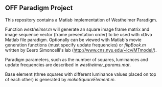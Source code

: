 ## OFF Paradigm Project

This repository contains a Matlab implementation of Westheimer Paradigm.  

Function *westheimer.m* will generate an square image frame matrix and image sequence vector (frame presentation order) to be used with xDiva Matlab file paradigm. Optionally can be viewed with Matlab's movie generation functions (must specify update frequencies) or *flipBook.m* written by Eeero Simoncelli's lab (http://www.cns.nyu.edu/~lcv/MTmodel/).  

Paradigm parameters, such as the number of squares, luminances and update frequencies are described in *westheimer_params.mat*.  

Base element (three squares with different luminance values placed on top of each other) is generated by *makeSquareElement.m*. 


